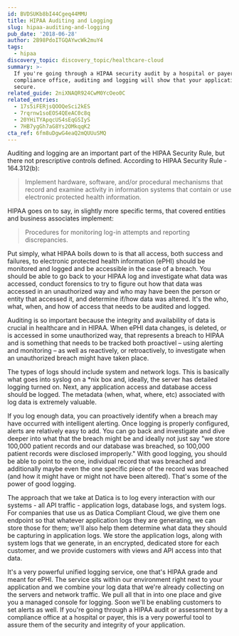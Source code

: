 ```yaml
---
id: BVDSUKb8bI44Cgeq44MMU
title: HIPAA Auditing and Logging
slug: hipaa-auditing-and-logging
pub_date: '2018-06-28'
author: 2B98PdoITGQAYwcWk2muY4
tags:
  - hipaa
discovery_topic: discovery_topic/healthcare-cloud
summary: >-
  If you're going through a HIPAA security audit by a hospital or payer
  compliance office, auditing and logging will show that your application is
  secure.
related_guide: 2niXNAQR924CwM0YcOeo0C
related_entries:
  - 17s5iFERjsQOOQeSci2kES
  - 7rqrnw1soEOS4QEeAC0c8q
  - 20YHiTYApqcUS4sEqGSIyS
  - 7HB7ygGh7aG8Ys2OMkqqK2
cta_ref: 6fm8uDgwG4eaQ2mQUUuSMQ
---
```

Auditing and logging are an important part of the HIPAA Security Rule, but there not prescriptive controls defined. According to HIPAA Security Rule - 164.312(b):

> Implement hardware, software, and/or procedural mechanisms that record and examine activity in information systems that contain or use electronic protected health information.

HIPAA goes on to say, in slightly more specific terms, that covered entities and business associates implement:

> Procedures for monitoring log-in attempts and reporting discrepancies.

Put simply, what HIPAA boils down to is that all access, both success and failures, to electronic protected health information (ePHI) should be monitored and logged and be accessible in the case of a breach. You should be able to go back to your HIPAA log and investigate what data was accessed, conduct forensics to try to figure out how that data was accessed in an unauthorized way and who may have been the person or entity that accessed it, and determine if/how data was altered. It's the who, what, when, and how of access that needs to be audited and logged.

Auditing is so important because the integrity and availability of data is crucial in healthcare and in HIPAA. When ePHI data changes, is deleted, or is accessed in some unauthorized way, that represents a breach to HIPAA and is something that needs to be tracked both proactivel – using alerting and monitoring – as well as reactively, or retroactively, to investigate when an unauthorized breach might have taken place.

The types of logs should include system and network logs. This is basically what goes into syslog on a *nix box and, ideally, the server has detailed logging turned on. Next, any application access and database access should be logged. The metadata (when, what, where, etc) associated with log data is extremely valuable.

If you log enough data, you can proactively identify when a breach may have occurred with intelligent alerting. Once logging is properly configured, alerts are relatively easy to add. You can go back and investigate and dive deeper into what that the breach might be and ideally not just say "we store 100,000 patient records and our database was breached, so 100,000 patient records were disclosed improperly." With good logging, you should be able to point to the one, individual record that was breached and additionally maybe even the one specific piece of the record was breached (and how it might have or might not have been altered). That's some of the power of good logging.

The approach that we take at Datica is to log every interaction with our systems - all API traffic - application logs, database logs, and system logs. For companies that use us as Datica Compliant Cloud, we give them one endpoint so that whatever application logs they are generating, we can store those for them; we'll also help them determine what data they should be capturing in application logs. We store the application logs, along with system logs that we generate, in an encrypted, dedicated store for each customer, and we provide customers with views and API access into that data.

It's a very powerful unified logging service, one that's HIPAA grade and meant for ePHI. The service sits within our environment right next to your application and we combine your log data that we're already collecting on the servers and network traffic. We pull all that in into one place and give you a managed console for logging. Soon we'll be enabling customers to set alerts as well. If you're going through a HIPAA audit or assessment by a compliance office at a hospital or payer, this is a very powerful tool to assure them of the security and integrity of your application.

  